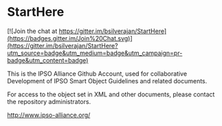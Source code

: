 # StartHere

[![Join the chat at https://gitter.im/bsilverajan/StartHere](https://badges.gitter.im/Join%20Chat.svg)](https://gitter.im/bsilverajan/StartHere?utm_source=badge&utm_medium=badge&utm_campaign=pr-badge&utm_content=badge)

This is the IPSO Alliance Github Account, used for collaborative Development of IPSO Smart Object Guidelines and related documents.

For access to the object set in XML and other documents, please contact the repository administrators.

http://www.ipso-alliance.org/